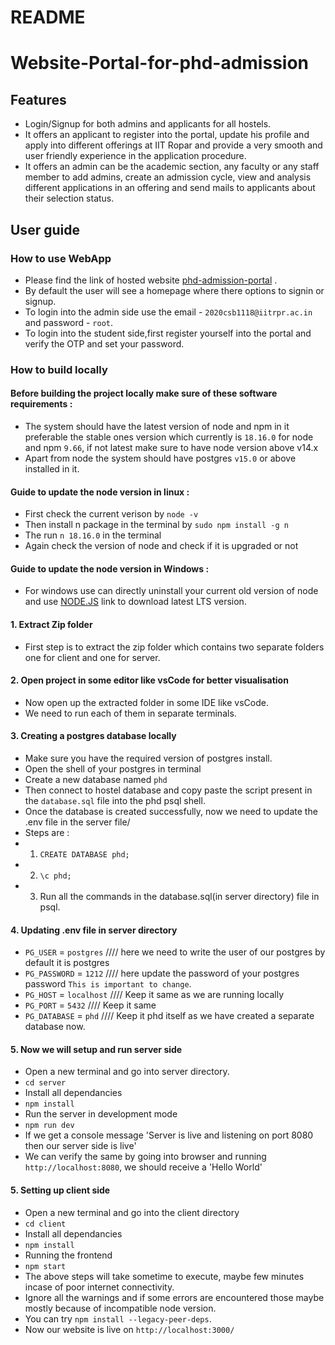 # README
# Website-Portal-for-phd-admission

## Features 
* Login/Signup for both admins and applicants for all hostels.
* It offers an applicant to register into the portal, update his profile and apply into different offerings at IIT Ropar and provide a very smooth and user friendly experience in the application procedure.
* It offers an admin can be the academic section, any faculty or any staff member to add admins, create an admission cycle, view and analysis different applications in an offering and send mails to applicants about their selection status.

## User guide 

### How to use WebApp 
* Please find the link of hosted website [phd-admission-portal](http://172.30.8.215:88/) .
* By default the user will see a homepage where there options to signin or signup.
* To login into the admin side use the email - `2020csb1118@iitrpr.ac.in` and password - `root`.
* To login into the student side,first register yourself into the portal and verify the OTP and set your password.

### How to build locally

#### Before building the project locally make sure of these software requirements : 
* The system should have the latest version of node and npm in it preferable the stable ones version which currently is `18.16.0` for node and npm `9.66`, if not latest make sure to have node version above v14.x
* Apart from node the system should have postgres `v15.0` or above installed in it.
 
#### Guide to update the node version in linux :
* First check the current verison by `node -v`
* Then install n package in the terminal by `sudo npm install -g n`
* The run `n 18.16.0` in the terminal
* Again check the version of node and check if it is upgraded or not

#### Guide to update the node version in Windows :
* For windows use can directly uninstall your current old version of node and use [NODE.JS](https://nodejs.org/en) link to download latest LTS version. 


#### 1. Extract Zip folder
* First step is to extract the zip folder which contains two separate folders one for client and one for server. 

#### 2. Open project in some editor like vsCode for better visualisation
* Now open up the extracted folder in some IDE like vsCode.
* We need to run each of them in separate terminals.

#### 3. Creating a postgres database locally
* Make sure you have the required version of postgres install.
* Open the shell of your postgres in terminal
* Create a new database named `phd`
* Then connect to hostel database and copy paste the script present in the `database.sql` file into the phd psql shell.
* Once the database is created successfully, now we need to update the .env file in the server file/
* Steps are :
* 1. `CREATE DATABASE phd;`
* 2. `\c phd;`
* 3. Run all the commands in the database.sql(in server directory) file in psql.

#### 4. Updating .env file in server directory
* `PG_USER` = `postgres`         ////  here we need to write the user of our postgres by default it is postgres
* `PG_PASSWORD` = `1212`         ////  here update the password of your postgres password `This is important to change`.
* `PG_HOST` = `localhost`        ////  Keep it same as we are running locally   
* `PG_PORT` = `5432`             ////  Keep it same 
* `PG_DATABASE` = `phd`          ////  Keep it phd itself as we have created a separate database now.

#### 5. Now we will setup and run server side 
* Open a new terminal and go into server directory.
* `cd server`
* Install all dependancies 
* `npm install`
* Run the server in development mode
* `npm run dev`
* If we get a console message 'Server is live and listening on port 8080 then our server side is live'
* We can verify the same by going into browser and running `http://localhost:8080`, we should receive a 'Hello World'

#### 5. Setting up client side
* Open a new terminal and go into the client directory
* `cd client`
* Install all dependancies 
* `npm install`
* Running the frontend
* `npm start `
* The above steps will take sometime to execute, maybe few minutes incase of poor internet connectivity.
* Ignore all the warnings and if some errors are encountered those maybe mostly because of incompatible node version.
* You can try `npm install --legacy-peer-deps`.
* Now our website is live on `http://localhost:3000/`


